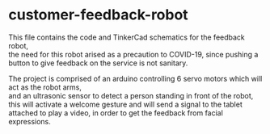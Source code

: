 # customer-feedback-robot

This file contains the code and TinkerCad schematics for the feedback robot,  
the need for this robot arised as a precaution to COVID-19, since pushing a button to give feedback on the service is not sanitary.  

The project is comprised of an arduino controlling 6 servo motors which will act as the robot arms,  
and an ultrasonic sensor to detect a person standing in front of the robot,  
this will activate a welcome gesture and will send a signal to the tablet attached to play a video, in order to get the feedback from facial expressions.  
